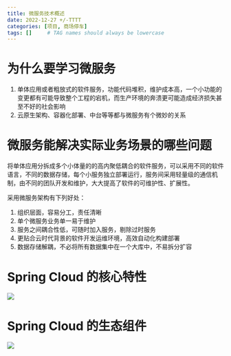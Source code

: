 ```yaml
---
title: 微服务技术概述
date: 2022-12-27 +/-TTTT
categories: [项目, 商场停车]
tags: []     # TAG names should always be lowercase
---
```


# 为什么要学习微服务
1. 单体应用或者粗放式的软件服务，功能代码堆积，维护成本高，一个小功能的变更都有可能导致整个工程的宕机，而生产环境的奔溃更可能造成经济损失甚至不好的社会影响
2. 云原生架构、容器化部署、中台等等都与微服务有个微妙的关系


# 微服务能解决实际业务场景的哪些问题
将单体应用分拆成多个小体量的的高内聚低耦合的软件服务，可以采用不同的软件语言，不同的数据存储，每个小服务独立部署运行，服务间采用轻量级的通信机制，由不同的团队开发和维护，大大提高了软件的可维护性、扩展性。

采用微服务架构有下列好处：

1. 组织层面，容易分工，责任清晰
2. 单个微服务业务单一易于维护
3. 服务之间耦合性低，可随时加入服务，剔除过时服务
4. 更贴合云时代背景的软件开发运维环境，高效自动化构建部署
5. 数据存储解耦，不必将所有数据集中在一个大库中，不易拆分扩容

# Spring Cloud 的核心特性
![](https://cdn.jsdelivr.net/gh/Casflawed/img-host@master/blog/202212271051871.png)

# Spring Cloud 的生态组件
![](https://cdn.jsdelivr.net/gh/Casflawed/img-host@master/blog/202212271047511.png)
